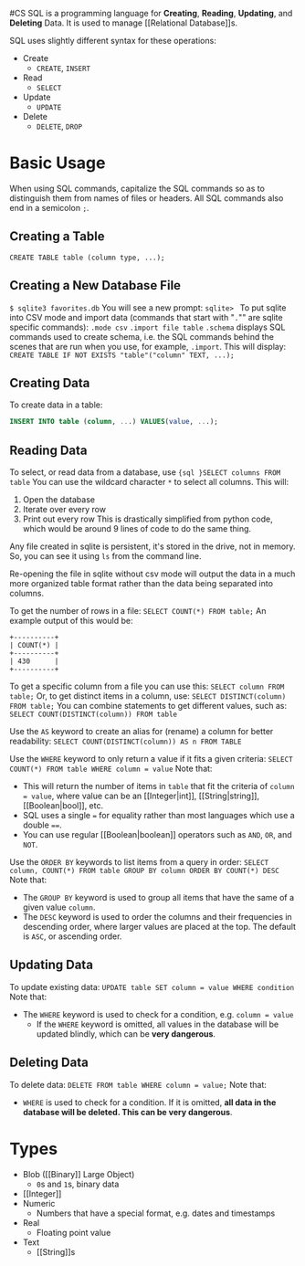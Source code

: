 #CS 
SQL is a programming language for **Creating**, **Reading**, **Updating**, and **Deleting** Data. It is used to manage [[Relational Database]]s.

SQL uses slightly different syntax for these operations:
- Create
	- `CREATE`, `INSERT`
- Read
	- `SELECT`
- Update
	- `UPDATE`
- Delete
	- `DELETE`, `DROP`
# Basic Usage
When using SQL commands, capitalize the SQL commands so as to distinguish them from names of files or headers. All SQL commands also end in a semicolon `;`.
## Creating a Table
`CREATE TABLE table (column type, ...);`
## Creating a New Database File
`$ sqlite3 favorites.db`
You will see a new prompt: `sqlite> `
To put sqlite into CSV mode and import data (commands that start with "`.`"" are sqlite specific commands):
`.mode csv`
`.import file table`
`.schema` displays SQL commands used to create schema, i.e. the SQL commands behind the scenes that are run when you use, for example, `.import`.
This will display:
`CREATE TABLE IF NOT EXISTS "table"("column" TEXT, ...);`
## Creating Data
To create data in a table:
```sql
INSERT INTO table (column, ...) VALUES(value, ...);
```
## Reading Data
To select, or read data from a database, use `{sql }SELECT columns FROM table`
You can use the wildcard character `*` to select all columns.
This will:
1. Open the database
2. Iterate over every row
3. Print out every row
This is drastically simplified from python code, which would be around 9 lines of code to do the same thing.

Any file created in sqlite is persistent, it's stored in the drive, not in memory. So, you can see it using `ls` from the command line.

Re-opening the file in sqlite without csv mode will output the data in a much more organized table format rather than the data being separated into columns.

To get the number of rows in a file:
`SELECT COUNT(*) FROM table;`
An example output of this would be:
```
+----------+
| COUNT(*) |
+----------+
| 430      |
+----------+ 
```

To get a specific column from a file you can use this:
`SELECT column FROM table;`
Or, to get distinct items in a column, use:
`SELECT DISTINCT(column) FROM table;`
You can combine statements to get different values, such as:
`SELECT COUNT(DISTINCT(column)) FROM table`

Use the `AS` keyword to create an alias for (rename) a column for better readability:
`SELECT COUNT(DISTINCT(column)) AS n FROM TABLE`

Use the `WHERE` keyword to only return a value if it fits a given criteria:
`SELECT COUNT(*) FROM table WHERE column = value`
Note that:
- This will return the number of items in `table` that fit the criteria of `column = value`, where value can be an [[Integer|int]], [[String|string]], [[Boolean|bool]], etc.
- SQL uses a single `=` for equality rather than most languages which use a double `==`.
- You can use regular [[Boolean|boolean]] operators such as `AND`, `OR`, and `NOT`.

Use the `ORDER BY` keywords to list items from a query in order:
`SELECT column, COUNT(*) FROM table GROUP BY column ORDER BY COUNT(*) DESC`
Note that:
- The `GROUP BY`  keyword is used to group all items that have the same of a given value `column`.
- The `DESC` keyword is used to order the columns and their frequencies in descending order, where larger values are placed at the top. The default is `ASC`, or ascending order.
## Updating Data
To update existing data:
`UPDATE table SET column = value WHERE condition`
Note that:
- The `WHERE` keyword is used to check for a condition, e.g. `column = value`
	- If the `WHERE` keyword is omitted, all values in the database will be updated blindly, which can be **very dangerous**.
## Deleting Data
To delete data:
`DELETE FROM table WHERE column = value;`
Note that:
- `WHERE` is used to check for a condition. If it is omitted, **all data in the database will be deleted. This can be very dangerous**.
# Types
- Blob ([[Binary]] Large Object)
	- `0`s and `1`s, binary data
- [[Integer]]
- Numeric
	- Numbers that have a special format, e.g. dates and timestamps
- Real
	- Floating point value
- Text
	- [[String]]s

